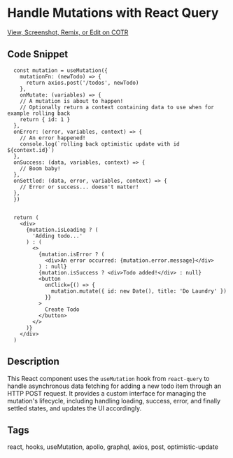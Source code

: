 # Handle Mutations with React Query

[View, Screenshot, Remix, or Edit on COTR](https://cotr.dev/snippet/327)

## Code Snippet
```
  const mutation = useMutation({
    mutationFn: (newTodo) => {
      return axios.post('/todos', newTodo)
    },
    onMutate: (variables) => {
    // A mutation is about to happen!
    // Optionally return a context containing data to use when for example rolling back
    return { id: 1 }
  },
  onError: (error, variables, context) => {
    // An error happened!
    console.log(`rolling back optimistic update with id ${context.id}`)
  },
  onSuccess: (data, variables, context) => {
    // Boom baby!
  },
  onSettled: (data, error, variables, context) => {
    // Error or success... doesn't matter!
  },
  })


  return (
    <div>
      {mutation.isLoading ? (
        'Adding todo...'
      ) : (
        <>
          {mutation.isError ? (
            <div>An error occurred: {mutation.error.message}</div>
          ) : null}
          {mutation.isSuccess ? <div>Todo added!</div> : null}
          <button
            onClick={() => {
              mutation.mutate({ id: new Date(), title: 'Do Laundry' })
            }}
          >
            Create Todo
          </button>
        </>
      )}
    </div>
  )
```

## Description
This React component uses the `useMutation` hook from `react-query` to handle asynchronous data fetching for adding a new todo item through an HTTP POST request. It provides a custom interface for managing the mutation's lifecycle, including handling loading, success, error, and finally settled states, and updates the UI accordingly.

## Tags
react, hooks, useMutation, apollo, graphql, axios, post, optimistic-update
